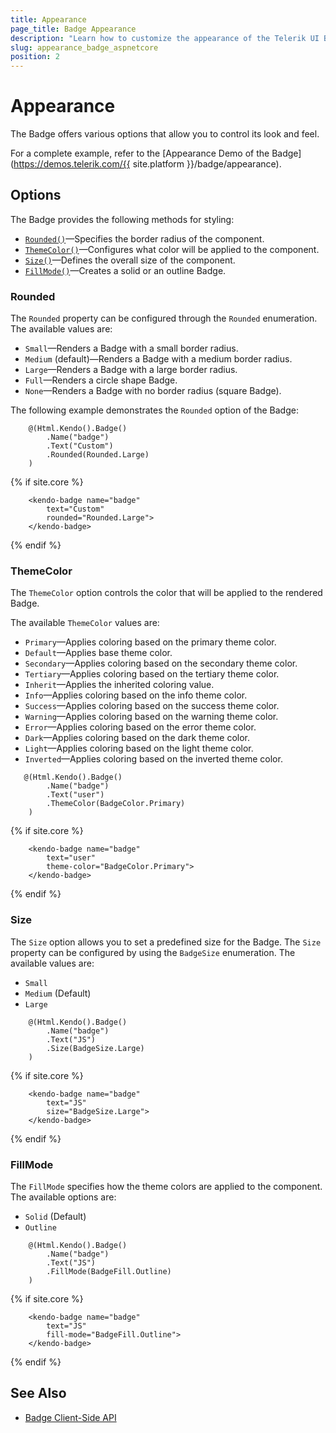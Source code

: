 ```yaml
---
title: Appearance
page_title: Badge Appearance
description: "Learn how to customize the appearance of the Telerik UI Badge HtmlHelper for {{ site.framework }}."
slug: appearance_badge_aspnetcore
position: 2
---
```


# Appearance

The Badge offers various options that allow you to control its look and feel.

For a complete example, refer to the [Appearance Demo of the Badge](https://demos.telerik.com/{{ site.platform }}/badge/appearance).

## Options

The Badge provides the following methods for styling:

- [`Rounded()`](#rounded)&mdash;Specifies the border radius of the component.
- [`ThemeColor()`](#themecolor)&mdash;Configures what color will be applied to the component.
- [`Size()`](#size)&mdash;Defines the overall size of the component.
- [`FillMode()`](#fillmode)&mdash;Creates a solid or an outline Badge.

### Rounded

The `Rounded` property can be configured through the `Rounded` enumeration. The available values are:

- `Small`&mdash;Renders a Badge with a small border radius.
- `Medium` (default)&mdash;Renders a Badge with a medium border radius.
- `Large`&mdash;Renders a Badge with a large border radius.
- `Full`&mdash;Renders a circle shape Badge.
- `None`&mdash;Renders a Badge with no border radius (square Badge).

The following example demonstrates the `Rounded` option of the Badge:

```HtmlHelper
    @(Html.Kendo().Badge()
        .Name("badge")
        .Text("Custom")
        .Rounded(Rounded.Large)
    )
```
{% if site.core %}
```TagHelper
    <kendo-badge name="badge"
        text="Custom"
        rounded="Rounded.Large">
    </kendo-badge>
```
{% endif %}

### ThemeColor

The `ThemeColor` option controls the color that will be applied to the rendered Badge.

The available `ThemeColor` values are:

- `Primary`&mdash;Applies coloring based on the primary theme color.
- `Default`&mdash;Applies base theme color.
- `Secondary`&mdash;Applies coloring based on the secondary theme color.
- `Tertiary`&mdash;Applies coloring based on the tertiary theme color.
- `Inherit`&mdash;Applies the inherited coloring value.
- `Info`&mdash;Applies coloring based on the info theme color.
- `Success`&mdash;Applies coloring based on the success theme color.
- `Warning`&mdash;Applies coloring based on the warning theme color.
- `Error`&mdash;Applies coloring based on the error theme color.
- `Dark`&mdash;Applies coloring based on the dark theme color.
- `Light`&mdash;Applies coloring based on the light theme color.
- `Inverted`&mdash;Applies coloring based on the inverted theme color.

```HtmlHelper
   @(Html.Kendo().Badge()
        .Name("badge")
        .Text("user")
        .ThemeColor(BadgeColor.Primary)
    )
```
{% if site.core %}
```TagHelper
    <kendo-badge name="badge"
        text="user"
        theme-color="BadgeColor.Primary">
    </kendo-badge>
```
{% endif %}

### Size

The `Size` option allows you to set a predefined size for the Badge. The `Size` property can be configured by using the `BadgeSize` enumeration. The available values are:

- `Small`
- `Medium` (Default)
- `Large`

```HtmlHelper
    @(Html.Kendo().Badge()
        .Name("badge")
        .Text("JS")
        .Size(BadgeSize.Large)
    )
```
{% if site.core %}
```TagHelper
    <kendo-badge name="badge"
        text="JS"
        size="BadgeSize.Large">
    </kendo-badge>
```
{% endif %}

### FillMode

The `FillMode` specifies how the theme colors are applied to the component. The available options are:

- `Solid` (Default)
- `Outline`

```HtmlHelper
    @(Html.Kendo().Badge()
        .Name("badge")
        .Text("JS")
        .FillMode(BadgeFill.Outline)
    )
```
{% if site.core %}
```TagHelper
    <kendo-badge name="badge"
        text="JS"
        fill-mode="BadgeFill.Outline">
    </kendo-badge>
```
{% endif %}

## See Also

* [Badge Client-Side API](https://docs.telerik.com/kendo-ui/api/javascript/ui/badge)
